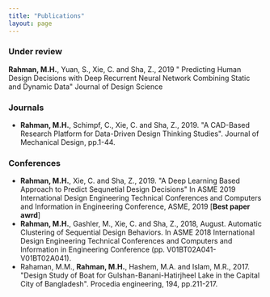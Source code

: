 ```yaml
---
title: "Publications"
layout: page
---
```

### Under review
**Rahman, M.H.**, Yuan, S., Xie, C. and Sha, Z., 2019 " Predicting Human Design Decisions with Deep Recurrent Neural Network Combining Static and Dynamic Data" Journal of Design Science

### Journals
- **Rahman, M.H.**, Schimpf, C., Xie, C. and Sha, Z., 2019. "A CAD-Based Research Platform for Data-Driven Design Thinking Studies". Journal of Mechanical Design, pp.1-44.

### Conferences
- **Rahman, M.H.**, Xie, C. and Sha, Z., 2019. "A Deep Learning Based Approach to Predict Sequnetial Design Decisions" In ASME 2019 International Design Engineering Technical Conferences and Computers and Information in Engineering Conference, ASME, 2019 [**Best paper awrd**]
- **Rahman, M.H.**, Gashler, M., Xie, C. and Sha, Z., 2018, August. Automatic Clustering of Sequential Design Behaviors. In ASME 2018 International Design Engineering Technical Conferences and Computers and Information in Engineering Conference (pp. V01BT02A041- V01BT02A041).
- Rahaman, M.M., **Rahman, M.H.**, Hashem, M.A. and Islam, M.R., 2017. "Design Study of Boat for Gulshan-Banani-Hatirjheel Lake in the Capital City of Bangladesh". Procedia engineering, 194, pp.211-217.
